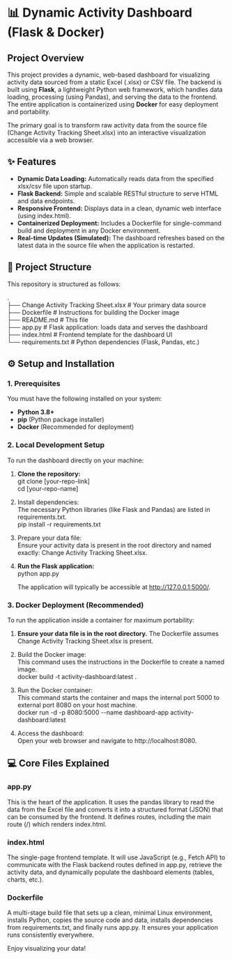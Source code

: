 # **📊 Dynamic Activity Dashboard (Flask & Docker)**

## **Project Overview**

This project provides a dynamic, web-based dashboard for visualizing activity data sourced from a static Excel (.xlsx) or CSV file. The backend is built using **Flask**, a lightweight Python web framework, which handles data loading, processing (using Pandas), and serving the data to the frontend. The entire application is containerized using **Docker** for easy deployment and portability.

The primary goal is to transform raw activity data from the source file (Change Activity Tracking Sheet.xlsx) into an interactive visualization accessible via a web browser.

## **✨ Features**

* **Dynamic Data Loading:** Automatically reads data from the specified xlsx/csv file upon startup.  
* **Flask Backend:** Simple and scalable RESTful structure to serve HTML and data endpoints.  
* **Responsive Frontend:** Displays data in a clean, dynamic web interface (using index.html).  
* **Containerized Deployment:** Includes a Dockerfile for single-command build and deployment in any Docker environment.  
* **Real-time Updates (Simulated):** The dashboard refreshes based on the latest data in the source file when the application is restarted.

## **📁 Project Structure**

This repository is structured as follows:

.  
├── Change Activity Tracking Sheet.xlsx \# Your primary data source  
├── Dockerfile                  \# Instructions for building the Docker image  
├── README.md                   \# This file  
├── app.py                      \# Flask application: loads data and serves the dashboard  
├── index.html                  \# Frontend template for the dashboard UI  
└── requirements.txt            \# Python dependencies (Flask, Pandas, etc.)

## **⚙️ Setup and Installation**

### **1\. Prerequisites**

You must have the following installed on your system:

* **Python 3.8+**  
* **pip** (Python package installer)  
* **Docker** (Recommended for deployment)

### **2\. Local Development Setup**

To run the dashboard directly on your machine:

1. **Clone the repository:**  
   git clone \[your-repo-link\]  
   cd \[your-repo-name\]

2. Install dependencies:  
   The necessary Python libraries (like Flask and Pandas) are listed in requirements.txt.  
   pip install \-r requirements.txt

3. Prepare your data file:  
   Ensure your activity data is present in the root directory and named exactly: Change Activity Tracking Sheet.xlsx.  
4. **Run the Flask application:**  
   python app.py

   The application will typically be accessible at http://127.0.0.1:5000/.

### **3\. Docker Deployment (Recommended)**

To run the application inside a container for maximum portability:

1. **Ensure your data file is in the root directory.** The Dockerfile assumes Change Activity Tracking Sheet.xlsx is present.  
2. Build the Docker image:  
   This command uses the instructions in the Dockerfile to create a named image.  
   docker build \-t activity-dashboard:latest .

3. Run the Docker container:  
   This command starts the container and maps the internal port 5000 to external port 8080 on your host machine.  
   docker run \-d \-p 8080:5000 \--name dashboard-app activity-dashboard:latest

4. Access the dashboard:  
   Open your web browser and navigate to http://localhost:8080.

## **💻 Core Files Explained**

### **app.py**

This is the heart of the application. It uses the pandas library to read the data from the Excel file and converts it into a structured format (JSON) that can be consumed by the frontend. It defines routes, including the main route (/) which renders index.html.

### **index.html**

The single-page frontend template. It will use JavaScript (e.g., Fetch API) to communicate with the Flask backend routes defined in app.py, retrieve the activity data, and dynamically populate the dashboard elements (tables, charts, etc.).

### **Dockerfile**

A multi-stage build file that sets up a clean, minimal Linux environment, installs Python, copies the source code and data, installs dependencies from requirements.txt, and finally runs app.py. It ensures your application runs consistently everywhere.

Enjoy visualizing your data\!
